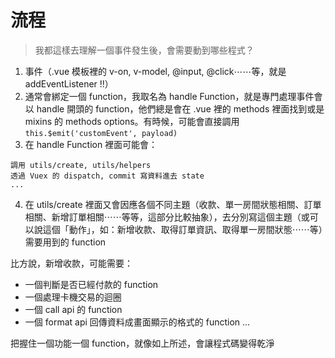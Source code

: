 # 流程

> 我都這樣去理解一個事件發生後，會需要動到哪些程式？

1. 事件（.vue 模板裡的 v-on, v-model, @input, @click⋯⋯等，就是 addEventListener !!） 
2. 通常會綁定一個 function，我取名為 handle Function，就是專門處理事件會以 handle 開頭的 function，他們總是會在 .vue 裡的 methods 裡面找到或是 mixins 的 methods options。有時候，可能會直接調用 `this.$emit('customEvent', payload)` 
3. 在 handle Function 裡面可能會：
```
調用 utils/create, utils/helpers
透過 Vuex 的 dispatch, commit 寫資料進去 state
...
```
4. 在 utils/create 裡面又會因應各個不同主題（收款、單一房間狀態相關、訂單相關、新增訂單相關⋯⋯等等，這部分比較抽象），去分別寫這個主題（或可以說這個「動作」，如：新增收款、取得訂單資訊、取得單一房間狀態⋯⋯等）需要用到的 function

比方說，新增收款，可能需要：
- 一個判斷是否已經付款的 function
- 一個處理卡機交易的迴圈
- 一個 call api 的 function
- 一個 format api 回傳資料成畫面顯示的格式的 function
...

把握住一個功能一個 function，就像如上所述，會讓程式碼變得乾淨